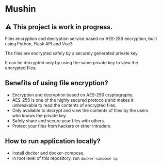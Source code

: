 # Mushin

## :warning: This project is work in progress.

Files encryption and decryption service based on AES-256 encryption, built using Python, Flask API and Vue3.

The files are encrypted safely by a securely generated private key. 

It can be decrypted only by using the same private key to view the encrypted files.

## Benefits of using file encryption?

* Encryption and decryption based on AES-256 cryptography. 
* AES-256 is one of the highly secured protocols and makes it unbreakable to read the contents of encrypted files.
* Only available to decrypt and view the contents of files by the users who knows the private key.
* Safely share and secure your files with others.
* Protect your files from hackers or other intruders.

## How to run application locally?
* Install docker and docker-compose.
* In root level of this repository, run `docker-compose up`